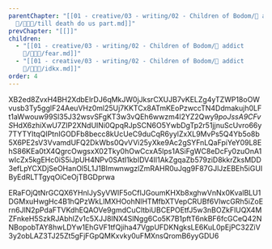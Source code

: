 ```yaml
---
parentChapter: "[[01 - creative/03 - writing/02 - Children of Bodom/🚬 addict
  🌺/🚬🌺💉/till death do us part.md]]"
prevChapter: "[[]]"
children:
  - "[[01 - creative/03 - writing/02 - Children of Bodom/🚬 addict
    🌺/🚬🌺💉/fear.md]]"
  - "[[01 - creative/03 - writing/02 - Children of Bodom/🚬 addict
    🌺/🚬🌺💉/idkx.md]]"
order: 4
---
```


XB2ed8ZvxH4BH2XdbElrDJ6qMkJW0jJksrCXUJB7vKELZg4yTZWP18oOWvusb3Ty5gglF24AeuVHz0ml25Uj7KKTCx8ATmKEoPzwccTN4Ddmakujh0LFt1aWwouw99Sl35J32wsvSFgKT3w3vQEh6wwzm4l2YZ2Qwy9*poJssA9CFvS*HdX6zhiXwU7ZIP2XNdUINi0QpqRJpSCN6O5YwbDgTp2r51jjnuScUvro66y7TYTYltqQIPtnIGODFb8becc8kUcUeC9duCqR6yylZxXL9MvPs5Q4Yb5o8b5X6PE2sV3VvamdUFQ2DkWbs0QvVVi25yXke9Ac2gSYFnLQaFpiYeY09L8EhS86KEa0tX4QgrcOwgsxX02Tky0hOwCcxA5lps1ASiFgWC8eDcFy0zuOnA1wIcZx5kgEHc0iS5iJpUH4NPv0SAtI1kbIDV4Il1AkZgqaZb579ziD8kkrZksMDD3efLpYCXDjSeOHanOl5L1J1BImwnwgzlZmRAHR0uJqg9F87GJlJzEBEh5iGUIByEdRLTTgyqOiCeOjTBGDprwa

ERaFOjQtNrGCQX6YHnlJySyVWIF5oCfIJGoumKHXb8xghwVnNx0KvalBLU1DGMxuHwgHc4B1hQPzWkLlMXHOohNlHTMfbXTVepCRUBf6VlwcGRh5iZoErn6JlN2pPdaFTVKdhEQAOVe9gmdCuCltbiUBCEPOEtfJ5w3nBOZkFlUQX4MZFnkeH5SzkRJAbhlZv1c5XJJ8INX4SlNgg6Co5K7B1pftT6nkBF6fcGCeQ42NNBopobTAY8hwLDYw1EhGVF1tfQjiha47VgpUFDKNgksLE6KuL0pEjPC32ZiV3y2obLAZ3TJ25Zt5gFjFGpQMKxvky0uFMXnsQromB6yyGDU6
